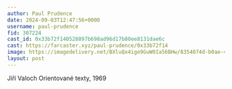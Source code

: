 ```yaml
---
author: Paul Prudence
date: 2024-09-03T12:47:56+0000
username: paul-prudence
fid: 307224
cast_id: 0x33b72f140528897b698ad96d17b80ee8131dae6c
cast: https://farcaster.xyz/paul-prudence/0x33b72f14
image: https://imagedelivery.net/BXluQx4ige9GuW0Ia56BHw/8354074d-b0ae-445c-7320-79ad46622c00/original
layout: post
---
```


Jiří Valoch
Orientované texty, 1969

<img src='https://imagedelivery.net/BXluQx4ige9GuW0Ia56BHw/8354074d-b0ae-445c-7320-79ad46622c00/original' alt='' referrerpolicy='no-referrer'/>
